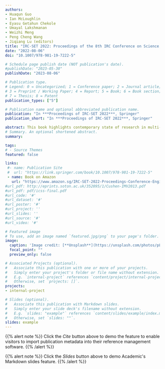 ```yaml
---
authors:
- Huaqun Guo
- Ian McLoughlin
- Eyasu Getahun Chekole
- Umayal Lakshmanan
- Weizhi Meng
- Peng Cheng Wang
- Jiqiang Lu (editors)
title: "IRC-SET 2022: Proceedings of the 8th IRC Conference on Science, Engineering and Technology"
date: "2022-08-06"
doi: "10.1007/978-981-19-7222-5"

# Schedule page publish date (NOT publication's date).
#publishDate: "2023-05-30"
publishDate: "2023-08-06"

# Publication type.
# Legend: 0 = Uncategorized; 1 = Conference paper; 2 = Journal article;
# 3 = Preprint / Working Paper; 4 = Report; 5 = Book; 6 = Book section;
# 7 = Thesis; 8 = Patent
publication_types: ["5"]

# Publication name and optional abbreviated publication name.
publication: "In ***Proceedings of IRC-SET 2022***, Springer"
publication_short: "In ***Proceedings of IRC-SET 2022***, Springer"

abstract: This book highlights contemporary state of research in multi-disciplinary areas in Physics, Biomedical Sciences, Chemical Engineering, Mechanical Engineering, Computer Science/Engineering, Life Sciences, and Healthcare. The accepted submissions to the 8th IRC Conference on Science, Engineering and Technology (IRC-SET 2022) that were presented on 6th August 2022, are published in this conference proceedings. The papers presented here were shortlisted after extensive rounds of rigorous reviews by a panel of esteemed individuals who are pioneers and experts in their respective domains.
# Summary. An optional shortened abstract.
summary: 

tags:
# - Source Themes
featured: false

links:
 #- name: Publication Site
 #  url: "https://link.springer.com/book/10.1007/978-981-19-7222-5"
 - name: Book on Amazon
   url: "https://www.amazon.sg/IRC-SET-2022-Proceedings-Conference-Engineering/dp/9811972214/ref=sr_1_1?qid=1685690591&refinements=p_27%3A"
#url_pdf: http://eprints.soton.ac.uk/352095/1/Cushen-IMV2013.pdf
#url_pdf: pdf/icss-final.pdf
#url_code: '#'
#url_dataset: '#'
#url_poster: '#'
#url_project: ''
#url_slides: ''
#url_source: '#'
#url_video: '#'

# Featured image
# To use, add an image named `featured.jpg/png` to your page's folder. 
image:
  caption: 'Image credit: [**Unsplash**](https://unsplash.com/photos/pLCdAaMFLTE)'
  focal_point: ""
  preview_only: false

# Associated Projects (optional).
#   Associate this publication with one or more of your projects.
#   Simply enter your project's folder or file name without extension.
#   E.g. `internal-project` references `content/project/internal-project/index.md`.
#   Otherwise, set `projects: []`.
projects:
- internal-project

# Slides (optional).
#   Associate this publication with Markdown slides.
#   Simply enter your slide deck's filename without extension.
#   E.g. `slides: "example"` references `content/slides/example/index.md`.
#   Otherwise, set `slides: ""`.
slides: example
---
```


{{% alert note %}}
Click the *Cite* button above to demo the feature to enable visitors to import publication metadata into their reference management software.
{{% /alert %}}

{{% alert note %}}
Click the *Slides* button above to demo Academic's Markdown slides feature.
{{% /alert %}}

